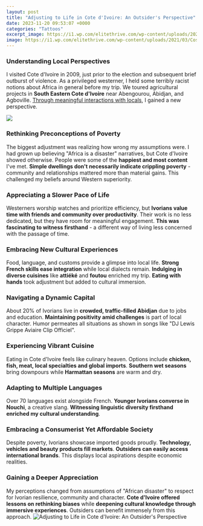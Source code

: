 ```yaml
---
layout: post
title: "Adjusting to Life in Cote d'Ivoire: An Outsider's Perspective"
date: 2023-11-20 09:53:07 +0000
categories: "Tattoos"
excerpt_image: https://i1.wp.com/elitethrive.com/wp-content/uploads/2021/03/Cost-of-Living-in-Abidjan.jpg?resize=696%2C521&amp;ssl=1
image: https://i1.wp.com/elitethrive.com/wp-content/uploads/2021/03/Cost-of-Living-in-Abidjan.jpg?resize=696%2C521&amp;ssl=1
---
```


### Understanding Local Perspectives 
I visited Cote d'Ivoire in 2009, just prior to the election and subsequent brief outburst of violence. As a privileged westerner, I held some terribly racist notions about Africa in general before my trip. We toured agricultural projects in **South Eastern Cote d'Ivoire** near Abengourou, Abidjan, and Agboville. [Through meaningful interactions with locals](https://ustoday.github.io/2024-01-09-vivre-xe0-bogot-xe1-la-capitale-de-la-colombie/), I gained a new perspective. 

![](https://borgenproject.org/wp-content/uploads/10-Facts-about-Life-Expectancy-in-Côte-dIvoire.jpg)
### Rethinking Preconceptions of Poverty
The biggest adjustment was realizing how wrong my assumptions were. I had grown up believing "Africa is a disaster" narratives, but Cote d'Ivoire showed otherwise. People were some of the **happiest and most content** I've met. **Simple dwellings don't necessarily indicate crippling poverty** - community and relationships mattered more than material gains. This challenged my beliefs around Western superiority.
### Appreciating a Slower Pace of Life 
Westerners worship watches and prioritize efficiency, but **Ivorians value time with friends and community over productivity**. Their work is no less dedicated, but they have room for meaningful engagement. **This was fascinating to witness firsthand** - a different way of living less concerned with the passage of time. 
### Embracing New Cultural Experiences
Food, language, and customs provide a glimpse into local life. **Strong French skills ease integration** while local dialects remain. **Indulging in diverse cuisines** like **attiéké** and **foutou** enriched my trip. **Eating with hands** took adjustment but added to cultural immersion.
### Navigating a Dynamic Capital 
About 20% of Ivorians live in **crowded, traffic-filled Abidjan** due to jobs and education. **Maintaining positivity amid challenges** is part of local character. Humor permeates all situations as shown in songs like "DJ Lewis Grippe Aviaire Clip Officiel". 
### Experiencing Vibrant Cuisine
Eating in Cote d'Ivoire feels like culinary heaven. Options include **chicken, fish, meat, local specialties and global imports**. **Southern wet seasons** bring downpours while **Harmattan seasons** are warm and dry.
### Adapting to Multiple Languages  
Over 70 languages exist alongside French. **Younger Ivorians converse in Nouchi**, a creative slang. **Witnessing linguistic diversity firsthand enriched my cultural understanding**. 
### Embracing a Consumerist Yet Affordable Society
Despite poverty, Ivorians showcase imported goods proudly. **Technology, vehicles and beauty products fill markets**. **Outsiders can easily access international brands**. This displays local aspirations despite economic realities.
### Gaining a Deeper Appreciation
My perceptions changed from assumptions of "African disaster" to respect for Ivorian resilience, community and character. **Cote d'Ivoire offered lessons on rethinking biases** while **deepening cultural knowledge through immersive experiences**. Outsiders can benefit immensely from this approach.
![Adjusting to Life in Cote d'Ivoire: An Outsider's Perspective](https://i1.wp.com/elitethrive.com/wp-content/uploads/2021/03/Cost-of-Living-in-Abidjan.jpg?resize=696%2C521&amp;ssl=1)